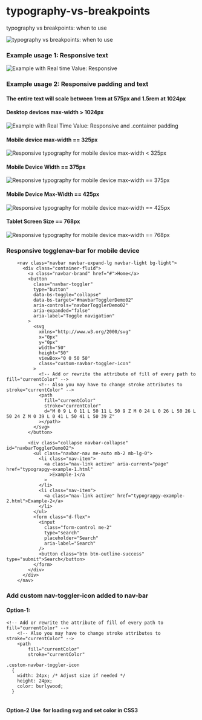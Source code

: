 # typography-vs-breakpoints

typography vs breakpoints: when to use

![typography vs breakpoints: when to use](screenshots/screencapture-127-0-0-1-8000-Fluid-Typography-vs-Breakpoints-html-2024-12-04-19_00_25.png)

### Example usage 1: Responsive text

![Example with Real time Value: Responsive <p> <a> <h1>](screenshots/screencapture-127-0-0-1-8000-typograpgy-example-1-html-2024-12-04-19_01_52.png)

### Example usage 2: Responsive padding and text

#### The entire text will scale between 1rem at 575px and 1.5rem at 1024px

#### Desktop devices max-width > 1024px

![Example with Real Time Value: Responsive <p> and .container padding](screenshots/screencapture-127-0-0-1-8000-typograpgy-example-2-html-2024-12-04-19_03_18.png)

#### Mobile device max-width == 325px

![Responsive typography for mobile device max-width < 325px](screenshots/screencapture-127-0-0-1-8000-typograpgy-example-2-html-2024-12-04-19_07_06.png)

#### Mobile Device Width == 375px

![Responsive typography for mobile device max-width == 375px](screenshots/screencapture-127-0-0-1-8000-typograpgy-example-2-html-2024-12-04-19_11_09.png)

#### Mobile Device Max-Width == 425px

![Responsive typography for mobile device max-width == 425px](screenshots/screencapture-127-0-0-1-8000-typograpgy-example-2-html-2024-12-04-19_13_06.png)

#### Tablet Screen Size == 768px

![Responsive typography for mobile device max-width == 768px](screenshots/screencapture-127-0-0-1-8000-typograpgy-example-2-html-2024-12-04-19_14_19.png)

### Responsive togglenav-bar for mobile device

```
    <nav class="navbar navbar-expand-lg navbar-light bg-light">
      <div class="container-fluid">
        <a class="navbar-brand" href="#">Home</a>
        <button
          class="navbar-toggler"
          type="button"
          data-bs-toggle="collapse"
          data-bs-target="#navbarTogglerDemo02"
          aria-controls="navbarTogglerDemo02"
          aria-expanded="false"
          aria-label="Toggle navigation"
        >
          <svg
            xmlns="http://www.w3.org/2000/svg"
            x="0px"
            y="0px"
            width="50"
            height="50"
            viewBox="0 0 50 50"
            class="custom-navbar-toggler-icon"
          >
            <!-- Add or rewrite the attribute of fill of every path to fill="currentColor" -->
            <!-- Also you may have to change stroke attributes to stroke="currentColor" -->
            <path
              fill="currentColor"
              stroke="currentColor"
              d="M 0 9 L 0 11 L 50 11 L 50 9 Z M 0 24 L 0 26 L 50 26 L 50 24 Z M 0 39 L 0 41 L 50 41 L 50 39 Z"
            ></path>
          </svg>
        </button>

        <div class="collapse navbar-collapse" id="navbarTogglerDemo02">
          <ul class="navbar-nav me-auto mb-2 mb-lg-0">
            <li class="nav-item">
              <a class="nav-link active" aria-current="page" href="typograpgy-example-1.html"
                >Example-1</a
              >
            </li>
            <li class="nav-item">
              <a class="nav-link active" href="typograpgy-example-2.html">Example-2</a>
            </li>
          </ul>
          <form class="d-flex">
            <input
              class="form-control me-2"
              type="search"
              placeholder="Search"
              aria-label="Search"
            />
            <button class="btn btn-outline-success" type="submit">Search</button>
          </form>
        </div>
      </div>
    </nav>
```

### Add custom nav-toggler-icon added to nav-bar

#### Option-1:

```
<!-- Add or rewrite the attribute of fill of every path to fill="currentColor" -->
    <!-- Also you may have to change stroke attributes to stroke="currentColor" -->
    <path
        fill="currentColor"
        stroke="currentColor"

.custom-navbar-toggler-icon
  {
    width: 24px; /* Adjust size if needed */
    height: 24px;
    color: burlywood;
  }


```

#### Option-2 Use <img> for loading svg and set color in CSS3
